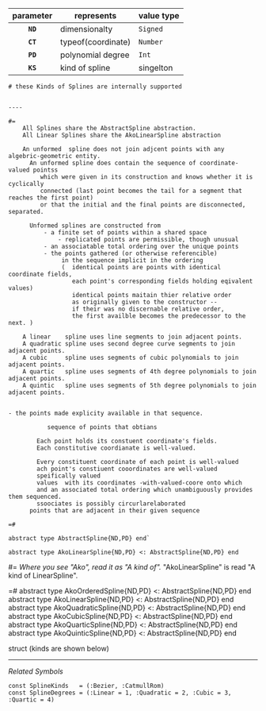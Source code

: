 

   parameter  | represents         | value type  
:------------:|--------------------|-------------
   __`ND`__   | dimensionalty      |  `Signed`   
   __`CT`__   | typeof(coordinate) |  `Number`   
   __`PD`__   | polynomial degree  |  `Int`      
   __`KS`__   | kind of spline     |  singelton   

```
# these Kinds of Splines are internally supported


----

#=
    All Splines share the AbstractSpline abstraction.
    All Linear Splines share the AkoLinearSpline abstraction
    
    An unformed  spline does not join adjcent points with any algebric-geometric entity.
      An unformed spline does contain the sequence of coordinate-valued pointss
         which were given in its construction and knows whether it is cyclically
         connected (last point becomes the tail for a segment that reaches the first point)
         or that the initial and the final points are disconnected, separated.         
         
      Unformed splines are constructed from
          - a finite set of points within a shared space
              - replicated points are permissible, though unusual
          - an associatable total ordering over the unique points
          - the points gathered (or otherwise referencible) 
               in the sequence implicit in the ordering
               (  identical points are points with identical coordinate fields,
                  each point's corresponding fields holding eqivalent values)
                  identical points maitain thier relative order
                  as originally given to the constructor --
                  if their was no discernable relative order,
                  the first availble becomes the predecessor to the next. )
               
    A linear    spline uses line segments to join adjacent points.
    A quadratic spline uses second degree curve segments to join adjacent points.
    A cubic     spline uses segments of cubic polynomials to join adjacent points.
    A quartic   spline uses segments of 4th degree polynomials to join adjacent points.
    A quintic   spline uses segments of 5th degree polynomials to join adjacent points.
                

- the points made explicity available in that sequence.
           
           sequence of points that obtians
          
        Each point holds its constuent coordinate's fields. 
        Each constitutive coordianate is well-valued.
        
        Every constituent coordinate of each point is well-valued
        ach point's constiuent cooordinates are well-valued
        speifically valued
        values  with its coordinates -with-valued-coore onto which
        and an associated total ordering which unambiguously provides them sequenced.
        ssoociates is possibly circurlarelaborated    
      points that are adjacent in their given sequence
    
=#
```

```
abstract type AbstractSpline{ND,PD} end`

abstract type AkoLinearSpline{ND,PD} <: AbstractSpline{ND,PD} end
```

#=
    _Where you see "Ako", read it as "A kind of"._
    "AkoLinearSpline" is read "A kind of LinearSpline".
    
=#
abstract type AkoOrderedSpline{ND,PD}   <: AbstractSpline{ND,PD} end
abstract type AkoLinearSpline{ND,PD}    <: AbstractSpline{ND,PD} end
abstract type AkoQuadraticSpline{ND,PD} <: AbstractSpline{ND,PD} end
abstract type AkoCubicSpline{ND,PD}     <: AbstractSpline{ND,PD} end
abstract type AkoQuarticSpline{ND,PD}   <: AbstractSpline{ND,PD} end
abstract type AkoQuinticSpline{ND,PD}   <: AbstractSpline{ND,PD} end

struct 
(kinds are shown below)

-----

_Related Symbols_   
```
const SplineKinds   = (:Bezier, :CatmullRom)
const SplineDegrees = (:Linear = 1, :Quadratic = 2, :Cubic = 3, :Quartic = 4)
```

